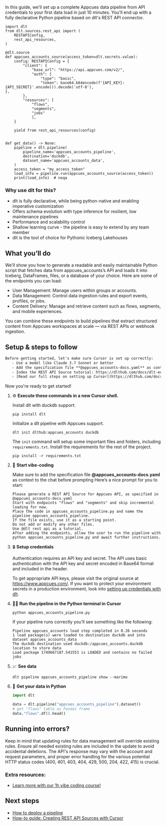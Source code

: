 In this guide, we'll set up a complete Appcues data pipeline from API credentials to your first data load in just 10 minutes. You'll end up with a fully declarative Python pipeline based on dlt's REST API connector.

```python-outcome
import dlt
from dlt.sources.rest_api import (
    RESTAPIConfig,
    rest_api_resources,
)

@dlt.source
def appcues_accounts_source(access_token=dlt.secrets.value):
    config: RESTAPIConfig = {
        "client": {
            "base_url": "https://api.appcues.com/v2/",
            "auth": {
                "type": "basic",
                "token": base64.b64encode(f'{API_KEY}:{API_SECRET}'.encode()).decode('utf-8'),
},
        },
        "resources": [
            "flows",
            "segments",
            "jobs"
            ],
    }

    yield from rest_api_resources(config)


def get_data() -> None:
    pipeline = dlt.pipeline(
        pipeline_name='appcues_accounts_pipeline',
        destination='duckdb',
        dataset_name='appcues_accounts_data', 
    )
    access_token = "my_access_token"
    load_info = pipeline.run(appcues_accounts_source(access_token))
    print(load_info)  # noqa
```

### Why use dlt for this?

- dlt is fully declarative, while being python-native and enabling imperative customization
- Offers schema evolution with type inference for resilient, low maintenance pipelines
- Performance and scalability control
- Shallow learning curve - the pipeline is easy to extend by any team member
- dlt is the tool of choice for Pythonic Iceberg Lakehouses

## What you’ll do

We’ll show you how to generate a readable and easily maintainable Python script that fetches data from appcues_accounts’s API and loads it into Iceberg, DataFrames, files, or a database of your choice. Here are some of the endpoints you can load:

- User Management: Manage users within groups or accounts.
- Data Management: Control data ingestion rules and export events, profiles, or jobs.
- Content Delivery: Manage and retrieve content such as flows, segments, and mobile experiences.

You can combine these endpoints to build pipelines that extract structured content from Appcues workspaces at scale — via REST APIs or webhook ingestion.

## Setup & steps to follow

```default
Before getting started, let's make sure Cursor is set up correctly:
   - Use a model like Claude 3.7 Sonnet or better
   - Add the specification file **@appcues_accounts-docs.yaml** as context
   - Index the REST API Source tutorial: https://dlthub.com/docs/dlt-ecosystem/verified-sources/rest_api/ and add it to context as **@dlt rest api**
   - [Read our full steps on setting up Cursor](https://dlthub.com/docs/dlt-ecosystem/llm-tooling/cursor-restapi#23-configuring-cursor-with-documentation)
```

Now you're ready to get started! 

1. ⚙️ **Execute these commands in a new Cursor shell.**
    
    Install dlt with duckdb support:
    ```shell
    pip install dlt
    ```

    Initialize a dlt pipeline with Appcues support.
    ```shell
    dlt init dlthub:appcues_accounts duckdb
    ```

    The `init` command will setup some important files and folders, including `requirements.txt`. Install the requirements for the rest of the project.
    ```shell
    pip install -r requirements.txt
    ```
    
2. 🤠 **Start vibe-coding**
    
    Make sure to add the specification file **@appcues_accounts-docs.yaml** as context to the chat before prompting
    Here’s a nice prompt for you to start: 
    
    ```prompt
    Please generate a REST API Source for Appcues API, as specified in @appcues_accounts-docs.yaml 
    Start with endpoints "flows" and "segments" and skip incremental loading for now. 
    Place the code in appcues_accounts_pipeline.py and name the pipeline appcues_accounts_pipeline. 
    If the file exists, use it as a starting point. 
    Do not add or modify any other files. 
    Use @dlt rest api as a tutorial. 
    After adding the endpoints, allow the user to run the pipeline with python appcues_accounts_pipeline.py and await further instructions.
    ```

    
3. 🔒 **Setup credentials** 
    
    Authentication requires an API key and secret. The API uses basic authentication with the API key and secret encoded in Base64 format and included in the header.
    
    To get appropriate API keys, please visit the original source at https://www.appcues.com/.
    If you want to protect your environment secrets in a production environment, look into [setting up credentials with dlt](https://dlthub.com/docs/walkthroughs/add_credentials).
    
4. 🏃‍♀️ **Run the pipeline in the Python terminal in Cursor**
    
    ```shell
    python appcues_accounts_pipeline.py
    ```
    
    If your pipeline runs correctly you’ll see something like the following:
    
    ```shell
    Pipeline appcues_accounts load step completed in 0.26 seconds
    1 load package(s) were loaded to destination duckdb and into dataset appcues_accounts_data
    The duckdb destination used duckdb:/appcues_accounts.duckdb location to store data
    Load package 1749667187.541553 is LOADED and contains no failed jobs
    ```
    
5. 📈 **See data**
    
    ```shell
    dlt pipeline appcues_accounts_pipeline show --marimo
    ```
    
6. 🐍 **Get your data in Python**
    
    ```python
    import dlt

   data = dlt.pipeline("appcues_accounts_pipeline").dataset()
   # get "flows" table as Pandas frame
   data."flows".df().head()
    ```

## Running into errors?

Keep in mind that updating rules for data management will override existing rules. Ensure all needed existing rules are included in the update to avoid accidental deletions. The API's response may vary with the account and request parameters, and proper error handling for the various potential HTTP status codes (400, 401, 403, 404, 429, 500, 204, 422, 415) is crucial.

### Extra resources:

- [Learn more with our 1h vibe coding course!](https://www.youtube.com/watch?v=GGid70rnJuM)

## Next steps

- [How to deploy a pipeline](https://dlthub.com/docs/walkthroughs/deploy-a-pipeline)
- [How-to guide: Creating REST API Sources with Cursor](https://dlthub.com/docs/dlt-ecosystem/llm-tooling/cursor-restapi)